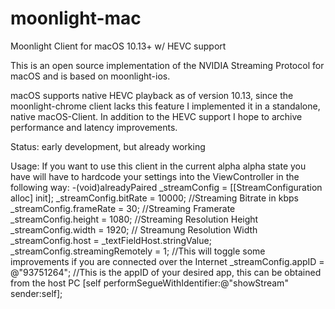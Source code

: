 # moonlight-mac
Moonlight Client for macOS 10.13+ w/ HEVC support

This is an open source implementation of the NVIDIA Streaming Protocol for macOS and is based on moonlight-ios.

macOS supports native HEVC playback as of version 10.13, since the moonlight-chrome client lacks this feature I implemented it in a standalone, native macOS-Client. In addition to the HEVC support I hope to archive performance and latency improvements.

Status: early development, but already working

Usage: If you want to use this client in the current alpha alpha state you have will have to hardcode your settings into the ViewController in the following way:
-(void)alreadyPaired 
    _streamConfig = [[StreamConfiguration alloc] init];
    _streamConfig.bitRate = 10000; //Streaming Bitrate in kbps
    _streamConfig.frameRate = 30; //Streaming Framerate
    _streamConfig.height = 1080; //Streaming Resolution Height
    _streamConfig.width = 1920; // Streamung Resolution Width
    _streamConfig.host = _textFieldHost.stringValue;
    _streamConfig.streamingRemotely = 1; //This will toggle some improvements if you are connected over the Internet
    _streamConfig.appID = @"93751264"; //This is the appID of your desired app, this can be obtained from the host PC
    [self performSegueWithIdentifier:@"showStream" sender:self];
